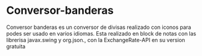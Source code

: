 # Conversor-banderas
Conversor banderas es un conversor de divisas realizado con iconos para podes ser usado en varios idiomas.
Esta realizado en block de notas con las librerisa javax.swing y org.json., con la ExchangeRate-API en su version gratuita
